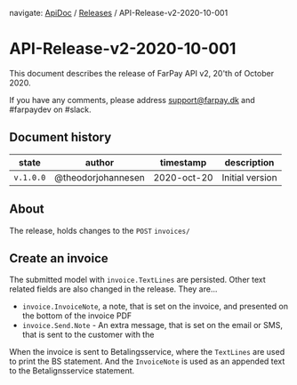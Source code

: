 navigate: [ApiDoc](../Readme) / [Releases](Readme.md) / API-Release-v2-2020-10-001
# API-Release-v2-2020-10-001
This document describes the release of FarPay API v2, 20'th of October 2020.

If you have any comments, please address support@farpay.dk and #farpaydev on #slack.

## Document history

| state     | author             | timestamp   | description     |
|-----------|--------------------|-------------|-----------------|
| `v.1.0.0` | @theodorjohannesen | 2020-oct-20 | Initial version |

## About
The release, holds changes to the `POST` `invoices/`

## Create an invoice
The submitted model with `invoice.TextLines` are persisted. Other text related fields are also changed in the release. They are...
* `invoice.InvoiceNote`, a note, that is set on the invoice, and presented on the bottom of the invoice PDF
* `invoice.Send.Note` - An extra message, that is set on the email or SMS, that is sent to the customer with the 

When the invoice is sent to Betalingsservice, where the `TextLines` are used to print the BS statement. And the `InvoiceNote` is used as an appended text to the Betalignsservice statement.
